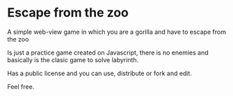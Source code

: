 # Escape from the zoo

A simple web-view game in which you are a gorilla and have to escape from the zoo

Is just a practice game created on Javascript, there is no enemies and basically is the clasic game to solve labyrinth.

Has a public license and you can use, distribute or fork and edit. 

Feel free.
